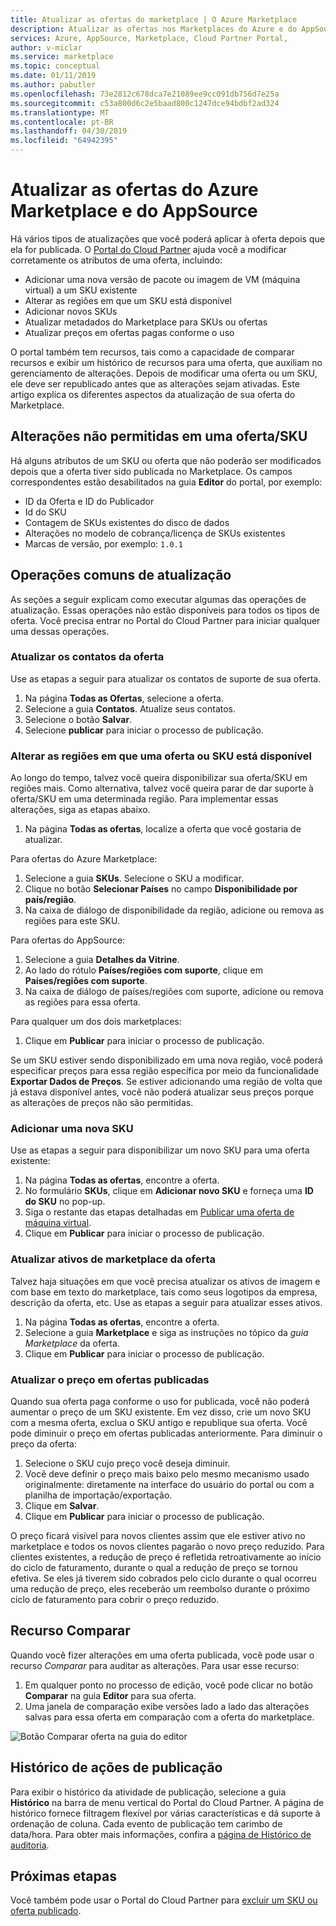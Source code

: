 ```yaml
---
title: Atualizar as ofertas do marketplace | O Azure Marketplace
description: Atualizar as ofertas nos Marketplaces do Azure e do AppSource usando o Portal do Cloud Partner
services: Azure, AppSource, Marketplace, Cloud Partner Portal,
author: v-miclar
ms.service: marketplace
ms.topic: conceptual
ms.date: 01/11/2019
ms.author: pabutler
ms.openlocfilehash: 73e2812c678dca7e21089ee9cc091db756d7e25a
ms.sourcegitcommit: c53a800d6c2e5baad800c1247dce94bdbf2ad324
ms.translationtype: MT
ms.contentlocale: pt-BR
ms.lasthandoff: 04/30/2019
ms.locfileid: "64942395"
---
```

# <a name="update-azure-marketplace-and-appsource-offers"></a>Atualizar as ofertas do Azure Marketplace e do AppSource

Há vários tipos de atualizações que você poderá aplicar à oferta depois que ela for publicada.  O [Portal do Cloud Partner](https://cloudpartner.azure.com/) ajuda você a modificar corretamente os atributos de uma oferta, incluindo:

-  Adicionar uma nova versão de pacote ou imagem de VM (máquina virtual) a um SKU existente
-  Alterar as regiões em que um SKU está disponível
-  Adicionar novos SKUs
-  Atualizar metadados do Marketplace para SKUs ou ofertas 
-  Atualizar preços em ofertas pagas conforme o uso

O portal também tem recursos, tais como a capacidade de comparar recursos e exibir um histórico de recursos para uma oferta, que auxiliam no gerenciamento de alterações.  Depois de modificar uma oferta ou um SKU, ele deve ser republicado antes que as alterações sejam ativadas.  Este artigo explica os diferentes aspectos da atualização de sua oferta do Marketplace.

## <a name="unpermitted-changes-to-an-offersku"></a>Alterações não permitidas em uma oferta/SKU

Há alguns atributos de um SKU ou oferta que não poderão ser modificados depois que a oferta tiver sido publicada no Marketplace.  Os campos correspondentes estão desabilitados na guia **Editor** do portal, por exemplo:  

- ID da Oferta e ID do Publicador
- Id do SKU 
- Contagem de SKUs existentes do disco de dados
- Alterações no modelo de cobrança/licença de SKUs existentes
- Marcas de versão, por exemplo: `1.0.1`


## <a name="common-update-operations"></a>Operações comuns de atualização

As seções a seguir explicam como executar algumas das operações de atualização.  Essas operações não estão disponíveis para todos os tipos de oferta.  Você precisa entrar no Portal do Cloud Partner para iniciar qualquer uma dessas operações.


### <a name="update-offer-contacts"></a>Atualizar os contatos da oferta

Use as etapas a seguir para atualizar os contatos de suporte de sua oferta.
1. Na página **Todas as Ofertas**, selecione a oferta.
2. Selecione a guia **Contatos**. Atualize seus contatos.
3. Selecione o botão **Salvar**.
4. Selecione **publicar** para iniciar o processo de publicação.


### <a name="change-regions-an-offer-or-sku-is-available-in"></a>Alterar as regiões em que uma oferta ou SKU está disponível

Ao longo do tempo, talvez você queira disponibilizar sua oferta/SKU em regiões mais.
Como alternativa, talvez você queira parar de dar suporte à oferta/SKU em uma determinada região.
Para implementar essas alterações, siga as etapas abaixo.

1. Na página **Todas as ofertas**, localize a oferta que você gostaria de atualizar.

Para ofertas do Azure Marketplace:

1. Selecione a guia **SKUs**.  Selecione o SKU a modificar.
1. Clique no botão **Selecionar Países** no campo **Disponibilidade por país/região**.
1. Na caixa de diálogo de disponibilidade da região, adicione ou remova as regiões para este SKU.

Para ofertas do AppSource:

1. Selecione a guia **Detalhes da Vitrine**.
1. Ao lado do rótulo **Países/regiões com suporte**, clique em **Países/regiões com suporte**. 
1. Na caixa de diálogo de países/regiões com suporte, adicione ou remova as regiões para essa oferta.

Para qualquer um dos dois marketplaces:

1. Clique em **Publicar** para iniciar o processo de publicação. 

Se um SKU estiver sendo disponibilizado em uma nova região, você poderá especificar preços para essa região específica por meio da funcionalidade **Exportar Dados de Preços**. Se estiver adicionando uma região de volta que já estava disponível antes, você não poderá atualizar seus preços porque as alterações de preços não são permitidas.


### <a name="add-a-new-sku"></a>Adicionar uma nova SKU 

Use as etapas a seguir para disponibilizar um novo SKU para uma oferta existente:

1. Na página **Todas as ofertas**, encontre a oferta.
3. No formulário **SKUs**, clique em **Adicionar novo SKU** e forneça uma **ID do SKU** no pop-up.
4. Siga o restante das etapas detalhadas em [Publicar uma oferta de máquina virtual](../virtual-machine/cpp-publish-offer.md).
5. Clique em **Publicar** para iniciar o processo de publicação.


### <a name="update-offer-marketplace-assets"></a>Atualizar ativos de marketplace da oferta

Talvez haja situações em que você precisa atualizar os ativos de imagem e com base em texto do marketplace, tais como seus logotipos da empresa, descrição da oferta, etc. Use as etapas a seguir para atualizar esses ativos.

1. Na página **Todas as ofertas**, encontre a oferta. 
2. Selecione a guia **Marketplace** e siga as instruções no tópico da *guia Marketplace* da oferta.
3. Clique em **Publicar** para iniciar o processo de publicação.


### <a name="update-pricing-on-published-offers"></a>Atualizar o preço em ofertas publicadas

Quando sua oferta paga conforme o uso for publicada, você não poderá aumentar o preço de um SKU existente.  Em vez disso, crie um novo SKU com a mesma oferta, exclua o SKU antigo e republique sua oferta. Você pode diminuir o preço em ofertas publicadas anteriormente. Para diminuir o preço da oferta:

1. Selecione o SKU cujo preço você deseja diminuir.
2. Você deve definir o preço mais baixo pelo mesmo mecanismo usado originalmente: diretamente na interface do usuário do portal ou com a planilha de importação/exportação.
3. Clique em **Salvar**.
4. Clique em **Publicar** para iniciar o processo de publicação.

O preço ficará visível para novos clientes assim que ele estiver ativo no marketplace e todos os novos clientes pagarão o novo preço reduzido.  Para clientes existentes, a redução de preço é refletida retroativamente ao início do ciclo de faturamento, durante o qual a redução de preço se tornou efetiva.  Se eles já tiverem sido cobrados pelo ciclo durante o qual ocorreu uma redução de preço, eles receberão um reembolso durante o próximo ciclo de faturamento para cobrir o preço reduzido.


## <a name="compare-feature"></a>Recurso Comparar

Quando você fizer alterações em uma oferta publicada, você pode usar o recurso *Comparar* para auditar as alterações. Para usar esse recurso:

1. Em qualquer ponto no processo de edição, você pode clicar no botão **Comparar** na guia **Editor** para sua oferta.
2. Uma janela de comparação exibe versões lado a lado das alterações salvas para essa oferta em comparação com a oferta do marketplace. 

![Botão Comparar oferta na guia do editor](./media/offer-compare-button.png)


## <a name="history-of-publishing-actions"></a>Histórico de ações de publicação

Para exibir o histórico da atividade de publicação, selecione a guia **Histórico** na barra de menu vertical do Portal do Cloud Partner.  A página de histórico fornece filtragem flexível por várias características e dá suporte à ordenação de coluna.  Cada evento de publicação tem carimbo de data/hora.  Para obter mais informações, confira a [página de Histórico de auditoria](../portal-tour/cpp-history-page.md).


## <a name="next-steps"></a>Próximas etapas

Você também pode usar o Portal do Cloud Partner para [excluir um SKU ou oferta publicado](./cpp-delete-offer.md).
